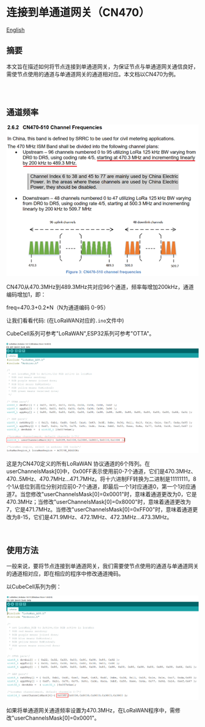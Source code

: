 #  	连接到单通道网关（CN470）
[English](https://heltec-automation-docs.readthedocs.io/en/latest/general/sub_band_usage.html)

## 摘要

本文旨在描述如何将节点连接到单通道网关，为保证节点与单通道网关通信良好，需使节点使用的通道与单通道网关的通道相对应。本文档以CN470为例。

```Tip:: 如果节点通道多于网关通道且将网关通道包含在内，那么只有当节点通道与网关通道匹配时才能入网，如果节点通道不包含网关通道，那么节点不能入网。

```

&nbsp;

## 通道频率

![](img/connect_to_single_channel_gateway/01.png)

CN470从470.3MHz到489.3MHz共对应96个通道，频率每增加200kHz，通道编码增加1，即：

freq=470.3+0.2*N（N为通道编码 0-95）

让我们看看代码: (在LoRaWAN对应的`.ino`文件中)

CubeCell系列可参考"LoRaWAN",ESP32系列可参考"OTTA"。

![](img/connect_to_single_channel_gateway/02.png)

这是为CN470定义的所有LoRaWAN 协议通道的6个阵列。在userChannelsMask[0]中，0x00FF表示使用前0-7个通道，它们是470.3MHz、470..5MHz、470.7MHz…471.7MHz。将十六进制FF转换为二进制是11111111，8个1从低位到高位分别对应前0-7个通道，即最后一个1对应通道0，第一个1对应通道7。当您修改"userChannelsMask[0]=0x0001"时，意味着通道更改为0，它是470.3MHz；当修改"userChannelsMask[0]=0x8000"时，意味着通道更改为7，它是471.7MHz。当修改"userChannelsMask[0]=0xFF00"时，意味着通道更改为8-15，它们是471.9MHz、472.1MHz、472.3MHz...473.3MHz。

&nbsp;

## 使用方法

一般来说，要将节点连接到单通道网关，我们需要使节点使用的通道与单通道网关的通道相对应，即在相应的程序中修改通道掩码。

以CubeCell系列为例：

![](img/connect_to_single_channel_gateway/03.png)

如果将单通道网关通道频率设置为470.3MHz，在LoRaWAN程序中，需修改"userChannelsMask[0]=0x0001"。

